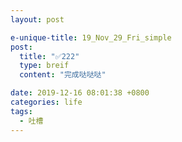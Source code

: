 ```yaml
---
layout: post

e-unique-title: 19_Nov_29_Fri_simple
post: 
  title: "✅222"
  type: breif
  content: "完成哒哒哒"

date: 2019-12-16 08:01:38 +0800
categories: life
tags: 
  - 吐槽
---
```


